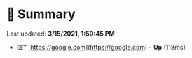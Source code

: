 # 📖 Summary
Last updated: **3/15/2021, 1:50:45 PM**

- `GET` [https://google.com](https://google.com) - **Up** (118ms)

